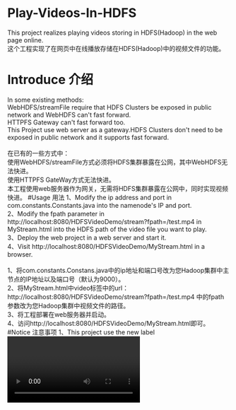 # Play-Videos-In-HDFS
This project realizes playing videos storing in HDFS(Hadoop) in the web page online.</br>
这个工程实现了在网页中在线播放存储在HDFS(Hadoop)中的视频文件的功能。
# Introduce 介绍
In some existing methods:</br>
WebHDFS/streamFile require that HDFS Clusters be exposed in public network and WebHDFS can't fast forward.</br>
HTTPFS Gateway can't fast forward too.</br>
This Project use web server as a gateway.HDFS Clusters don't need to be exposed in public network and it supports fast forward.</br>
</br>
在已有的一些方式中：</br>
使用WebHDFS/streamFile方式必须将HDFS集群暴露在公网，其中WebHDFS无法快进。</br>
使用HTTPFS GateWay方式无法快进。</br>
本工程使用web服务器作为网关，无需将HDFS集群暴露在公网中，同时实现视频快进。
#Usage 用法
1、Modify the ip address and port in com.constants.Constants.java into the namenode's IP and port.</br>
2、Modify the fpath parameter in http://localhost:8080/HDFSVideoDemo/stream?fpath=/test.mp4 in MyStream.html into the HDFS path of the video file you want to play.</br>
3、Deploy the web project in a web server and start it.</br>
4、Visit http://localhost:8080/HDFSVideoDemo/MyStream.html in a browser.</br>
</br>
1、将com.constants.Constans.java中的ip地址和端口号改为您Hadoop集群中主节点的IP地址以及端口号（默认为9000）。</br>
2、将MyStream.html中video标签中的url：http://localhost:8080/HDFSVideoDemo/stream?fpath=/test.mp4 中的fpath参数改为您Hadoop集群中视频文件的路径。</br>
3、将工程部署在web服务器并启动。</br>
4、访问http://localhost:8080/HDFSVideoDemo/MyStream.html即可。</br>
#Notice 注意事项
1、This project use the new label <video> which now only supports Ogg,MPEG4(MP4),WebM.If you want more video types,try to use another web video player.As the same time,please use the browsers which supports HTML5.</br>
2、This poject supports videos' downloading.Just access the url in video label in browser.</br>
</br>
1、本工程中前端播放器采用HTML5中新加入的<video>标签，目前只支持Ogg、MPEG4（MP4）、WebM三种格式，若想支持更多格式，请使用换用其他前端播放器，同时请使用支持HTML5的浏览器进行视频播放。</br>
2、本工程支持视频的下载，直接在浏览器中访问MyStream.html中video标签中的URL即可。
